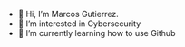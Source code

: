 - 👋 Hi, I’m Marcos Gutierrez. 
- 👀 I’m interested in Cybersecurity
- 🌱 I’m currently learning how to use Github

<!---
marcosjgutierrez/marcosjgutierrez is a ✨ special ✨ repository because its `README.md` (this file) appears on your GitHub profile.
You can click the Preview link to take a look at your changes.
--->
